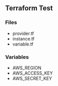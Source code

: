 Terraform Test
---------------

### Files
- provider.tf
- instance.tf
- variable.tf

### Variables
- AWS_REGION
- AWS_ACCESS_KEY
- AWS_SECRET_KEY
